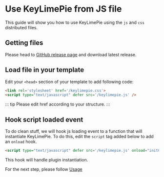# Use KeyLimePie from JS file
This guide will show you how to use KeyLimePie using the `js` and `css` distributed files.

## Getting files
Please head to [GitHub release page](https://github.com/mGGk-fr/keylimepie) and download latest release.

## Load file in your template
Edit your `<head>` section of your template to add following code:
```html
<link rel='stylesheet' href='/keylimepie.css'>
<script type="text/javascript" defer src='/keylimepie.js' />
```

::: tip
Please edit href according to your structure.
:::

## Hook script loaded event
To do clean stuff, we will hook js loading event to a function that will instantiate KeyLimePie.
To do this, edit the `script` tag added below to add an `onload` hook.

```html
<script type="text/javascript" defer src='/keylimepie.js' onload="initCookieManager()"/>
```

This hook will handle plugin instantiation.

For the next step, please follow [Usage](/guide/how-to-use/)
